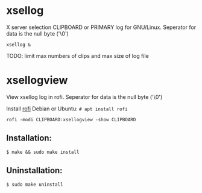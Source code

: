 # xsellog
X server selection CLIPBOARD or PRIMARY log for GNU/Linux. Seperator for data is the null byte ('\0')

    xsellog &

TODO: limit max numbers of clips and max size of log file

# xsellogview
View xsellog log in rofi. Seperator for data is the null byte ('\0')

Install [rofi](https://github.com/DaveDavenport/rofi) Debian or Ubuntu: `# apt install rofi`

    rofi -modi CLIPBOARD:xsellogview -show CLIPBOARD

## Installation:
```
$ make && sudo make install
```

## Uninstallation:
```
$ sudo make uninstall
```
